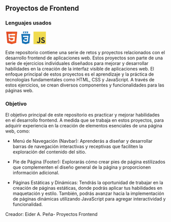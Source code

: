 ## Proyectos de Frontend

### Lenguajes usados
<div>
  <img src="https://github.com/devicons/devicon/blob/master/icons/html5/html5-original.svg" title="HTML5" alt="HTML" width="40" height="40"/>
  <img src="https://github.com/devicons/devicon/blob/master/icons/css3/css3-plain-wordmark.svg"  title="CSS3" alt="CSS" width="40" height="40"/>
  <img src="https://github.com/devicons/devicon/blob/master/icons/javascript/javascript-original.svg" title="JavaScript" alt="JavaScript" width="40" height="40"/>
</div>

Este repositorio contiene una serie de retos y proyectos relacionados con el desarrollo frontend de aplicaciones web. 
Estos proyectos son parte de una serie de ejercicios individuales diseñados para mejorar y desarrollar habilidades 
en la creación de la interfaz visible de aplicaciones web. El enfoque principal de estos proyectos es el aprendizaje 
y la práctica de tecnologías fundamentales como HTML, CSS y JavaScript.
A través de estos ejercicios, se crean diversos componentes y funcionalidades para las páginas web.

### Objetivo
El objetivo principal de este repositorio es  practicar y mejorar habilidades en el desarrollo frontend. A medida que se trabaja en estos 
proyectos, para  adquirir experiencia en la creación de elementos esenciales de una página web, como:

* Menú de Navegación (Navbar):
  Aprenderás a diseñar y desarrollar barras de navegación interactivas y receptivas que faciliten la exploración del contenido del sitio.

* Pie de Página (Footer):
   Explorarás cómo crear pies de página estilizados que complementen el diseño general de la página y proporcionen información adicional.

* Páginas Estáticas y Dinámicas:
   Tendrás la oportunidad de trabajar en la creación de páginas estáticas, donde podrás aplicar tus habilidades en maquetación y estilo.
   También, podrás avanzar hacia la implementación de páginas dinámicas utilizando JavaScript para agregar interactividad y funcionalidad.


Creador:
 Eider A. Peña- Proyectos Frontend
